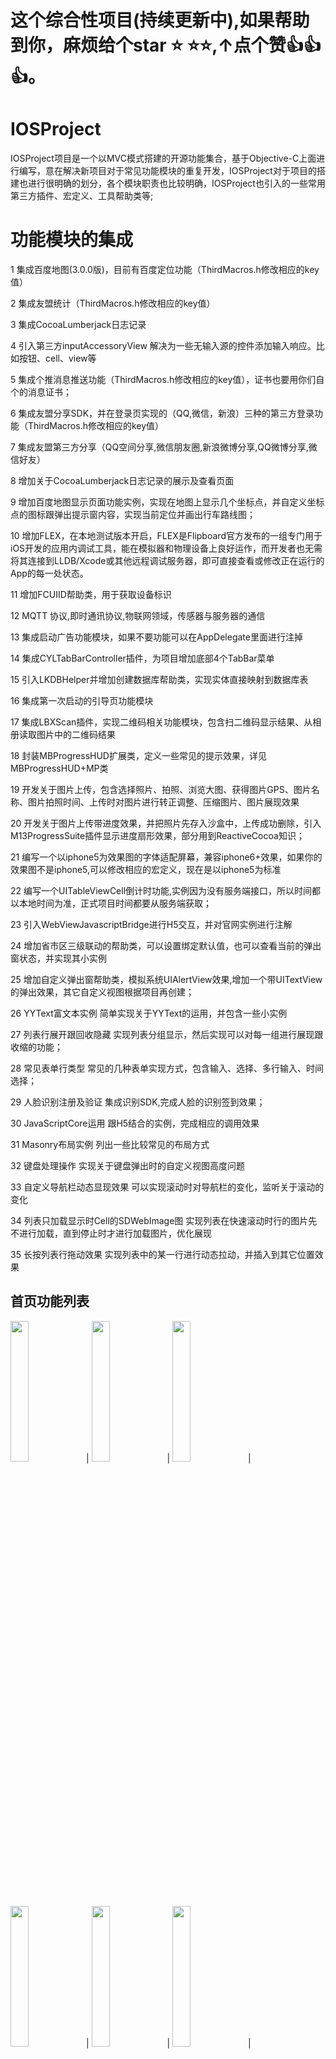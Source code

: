 #

#



# 这个综合性项目(持续更新中),如果帮助到你，麻烦给个star ⭐️ ⭐️⭐️,↑点个赞👍👍👍。






#

#
# IOSProject
IOSProject项目是一个以MVC模式搭建的开源功能集合，基于Objective-C上面进行编写，意在解决新项目对于常见功能模块的重复开发，IOSProject对于项目的搭建也进行很明确的划分，各个模块职责也比较明确，IOSProject也引入的一些常用第三方插件、宏定义、工具帮助类等;


# 功能模块的集成
1 集成百度地图(3.0.0版)，目前有百度定位功能（ThirdMacros.h修改相应的key值）

2 集成友盟统计（ThirdMacros.h修改相应的key值）

3 集成CocoaLumberjack日志记录

4 引入第三方inputAccessoryView 解决为一些无输入源的控件添加输入响应。比如按钮、cell、view等

5 集成个推消息推送功能（ThirdMacros.h修改相应的key值），证书也要用你们自个的消息证书；

6 集成友盟分享SDK，并在登录页实现的（QQ,微信，新浪）三种的第三方登录功能（ThirdMacros.h修改相应的key值）

7 集成友盟第三方分享（QQ空间分享,微信朋友圈,新浪微博分享,QQ微博分享,微信好友）

8 增加关于CocoaLumberjack日志记录的展示及查看页面

9 增加百度地图显示页面功能实例，实现在地图上显示几个坐标点，并自定义坐标点的图标跟弹出提示窗内容，实现当前定位并画出行车路线图；

10 增加FLEX，在本地测试版本开启，FLEX是Flipboard官方发布的一组专门用于iOS开发的应用内调试工具，能在模拟器和物理设备上良好运作，而开发者也无需将其连接到LLDB/Xcode或其他远程调试服务器，即可直接查看或修改正在运行的App的每一处状态。

11 增加FCUIID帮助类，用于获取设备标识

12 MQTT 协议,即时通讯协议,物联网领域，传感器与服务器的通信

13 集成启动广告功能模块，如果不要功能可以在AppDelegate里面进行注掉

14 集成CYLTabBarController插件，为项目增加底部4个TabBar菜单

15 引入LKDBHelper并增加创建数据库帮助类，实现实体直接映射到数据库表

16 集成第一次启动的引导页功能模块

17 集成LBXScan插件，实现二维码相关功能模块，包含扫二维码显示结果、从相册读取图片中的二维码结果

18 封装MBProgressHUD扩展类，定义一些常见的提示效果，详见MBProgressHUD+MP类

19 开发关于图片上传，包含选择照片、拍照、浏览大图、获得图片GPS、图片名称、图片拍照时间、上传时对图片进行转正调整、压缩图片、图片展现效果

20 开发关于图片上传带进度效果，并把照片先存入沙盒中，上传成功删除，引入M13ProgressSuite插件显示进度扇形效果，部分用到ReactiveCocoa知识；

21 编写一个以iphone5为效果图的字体适配屏幕，兼容iphone6+效果，如果你的效果图不是iphone5,可以修改相应的宏定义，现在是以iphone5为标准

22 编写一个UITableViewCell倒计时功能,实例因为没有服务端接口，所以时间都以本地时间为准，正式项目时间都要从服务端获取；

23 引入WebViewJavascriptBridge进行H5交互，并对官网实例进行注解

24 增加省市区三级联动的帮助类，可以设置绑定默认值，也可以查看当前的弹出窗状态，并实现其小实例

25 增加自定义弹出窗帮助类，模拟系统UIAlertView效果,增加一个带UITextView的弹出效果，其它自定义视图根据项目再创建；

26 YYText富文本实例 简单实现关于YYText的运用，并包含一些小实例

27 列表行展开跟回收隐藏 实现列表分组显示，然后实现可以对每一组进行展现跟收缩的功能；

28 常见表单行类型 常见的几种表单实现方式，包含输入、选择、多行输入、时间选择；

29 人脸识别注册及验证 集成识别SDK,完成人脸的识别签到效果；

30 JavaScriptCore运用 跟H5结合的实例，完成相应的调用效果

31 Masonry布局实例 列出一些比较常见的布局方式

32 键盘处理操作 实现关于键盘弹出时的自定义视图高度问题

33 自定义导航栏动态显现效果 可以实现滚动时对导航栏的变化，监听关于滚动的变化

34 列表只加载显示时Cell的SDWebImage图 实现列表在快速滚动时行的图片先不进行加载，直到停止时才进行加载图片，优化展现

35 长按列表行拖动效果 实现列表中的某一行进行动态拉动，并插入到其它位置效果

<h2><a id="homeList">首页功能列表</a></h2>
<div>
<img src="./imgs/QQ20180603-123055-HD.gif" width="24%">|
<img src="./imgs/Snip20180603_4.png" width="24%">|
<img src="./imgs/Snip20180603_1.png" width="24%">|
<img src="./imgs/Snip20180603_2.png" width="24%">|
<img src="./imgs/QQ20180603-122759-HD.gif" width="24%">|
<img src="./imgs/Snip20180603_3.png" width="24%">|
<img src="./imgs/QQ20180603-123343-HD.gif" width="24%">|
<img src="./imgs/QQ20180603-121704-HD.gif" width="24%">
</div>
<br>
<br>

<h2><a id="homeList">实用技术列表</a></h2>
<div>
<img src="./imgs/QQ20180603-120838-HD.gif" width="24%">|
<img src="./imgs/WechatIMG35.png" width="24%">|
<img src="./imgs/WechatIMG32.png" width="24%">|
<img src="./imgs/Snip20180604_4.png" width="24%">|
<img src="./imgs/WechatIMG31.png" width="24%">|
<img src="./imgs/WechatIMG29.png" width="24%">|
<img src="./imgs/Snip20180604_1.png" width="24%">|
<img src="./imgs/Snip20180604_3.png" width="24%">|
<img src="./imgs/QQ20180603-124453-HD.gif" width="24%">|
<img src="./imgs/QQ20180603-124119-HD.gif" width="24%">|
<img src="./imgs/QQ20180603-123912-HD.gif" width="24%">
</div>
<br>
<br>

<h2><a id="homeList">友盟分享和第三方登录</a></h2>
<div>
<img src="./imgs/QQ20180603-122441-HD.gif" width="24%">|
<img src="./imgs/WechatIMG27.png" width="24%">|
<img src="./imgs/WechatIMG28.png" width="24%">|
<img src="./imgs/WechatIMG38.png" width="24%" height="40%">|
<img src="./imgs/WechatIMG39.png" width="24%" height="40%">
</div>
<br>
<br>

 ## <a id="foundation"></a> 效果图

<img src="./imgs/WechatIMG37.png" width="24%" height="40%">|
<br>
<br>

# 联系方式

1.如果你在使用过程中有什么不明白或者问题可以wy13671234@163.com联系, 当然如果你有时间也可以一起维护

2.如果在使用过程中遇到BUG，希望你能Issues我

3.希望你能Issues我，共同维护更多好用的功能

4.如果你想为iOSProject输出代码，请拼命Pull Requests我

